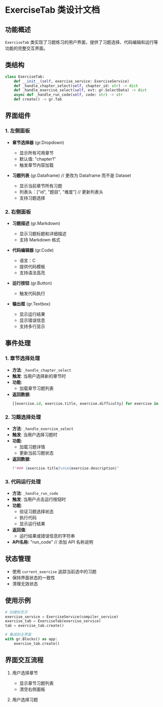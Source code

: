 # ExerciseTab 类设计文档

## 功能概述
`ExerciseTab` 类实现了习题练习的用户界面，提供了习题选择、代码编辑和运行等功能的完整交互界面。

## 类结构
```python
class ExerciseTab:
    def __init__(self, exercise_service: ExerciseService)
    def _handle_chapter_select(self, chapter_id: str) -> dict
    def _handle_exercise_select(self, evt: gr.SelectData) -> dict
    async def _handle_run_code(self, code: str) -> str
    def create() -> gr.Tab
```

## 界面组件

### 1. 左侧面板
- **章节选择器** (gr.Dropdown)
  - 显示所有可用章节
  - 默认值: "chapter1"
  - 触发章节内容加载

- **习题列表** (gr.Dataframe)  // 更改为 Dataframe 而不是 Dataset
  - 显示当前章节所有习题
  - 列表头：["id", "题目", "难度"]  // 更新列表头
  - 支持习题选择

### 2. 右侧面板
- **习题描述** (gr.Markdown)
  - 显示习题标题和详细描述
  - 支持 Markdown 格式

- **代码编辑器** (gr.Code)
  - 语言：C
  - 提供代码模板
  - 支持语法高亮

- **运行按钮** (gr.Button)
  - 触发代码执行

- **输出框** (gr.Textbox)
  - 显示运行结果
  - 显示错误信息
  - 支持多行显示

## 事件处理

### 1. 章节选择处理
- **方法**: `_handle_chapter_select`
- **触发**: 当用户选择新的章节时
- **功能**:
  - 加载章节习题列表
- **返回数据**:
  ```python
  [[exercise.id, exercise.title, exercise.difficulty] for exercise in exercises]
  ```

### 2. 习题选择处理
- **方法**: `_handle_exercise_select`
- **触发**: 当用户选择习题时
- **功能**:
  - 加载习题详情
  - 更新当前习题状态
- **返回数据**:
  ```python
  f"### {exercise.title}\n\n{exercise.description}"
  ```

### 3. 代码运行处理
- **方法**: `_handle_run_code`
- **触发**: 当用户点击运行按钮时
- **功能**:
  - 验证习题选择状态
  - 执行代码
  - 显示运行结果
- **返回值**: 
  - 运行结果或错误信息的字符串
- **API名称**: "run_code"  // 添加 API 名称说明

## 状态管理
- 使用 `current_exercise` 追踪当前选中的习题
- 保持界面状态的一致性
- 清理无效状态

## 使用示例
```python
# 创建标签页
exercise_service = ExerciseService(compiler_service)
exercise_tab = ExerciseTab(exercise_service)
tab = exercise_tab.create()

# 集成到主界面
with gr.Blocks() as app:
    exercise_tab.create()
```

## 界面交互流程
1. 用户选择章节
   - 显示章节习题列表
   - 清空右侧面板

2. 用户选择习题